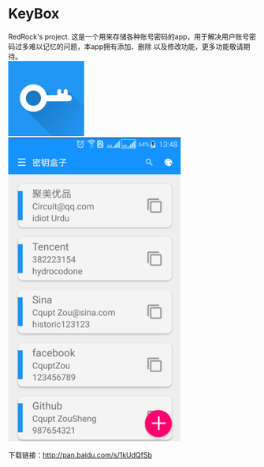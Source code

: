# KeyBox
RedRock's project.
这是一个用来存储各种账号密码的app，用于解决用户账号密码过多难以记忆的问题，本app拥有添加、删除 以及修改功能，更多功能敬请期待。   
![image](https://github.com/CquptZouSheng/KeyBox/blob/master/app/src/main/res/drawable/ScreenImage/1.png)  
![image](https://github.com/CquptZouSheng/KeyBox/blob/master/app/src/main/res/drawable/ScreenImage/QQ%E6%88%AA%E5%9B%BE20160305141807.png)  

下载链接：http://pan.baidu.com/s/1kUdQfSb   
